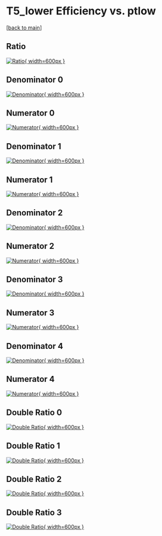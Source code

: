 # T5_lower Efficiency vs. ptlow

[[back to main](./)]



## Ratio

[![Ratio](../mtv/var/T5_lower_vtr_211_0_eff_ptlow.png){ width=600px }](../mtv/var/T5_lower_vtr_211_0_eff_ptlow.pdf)

## Denominator 0

[![Denominator](../mtv/den/T5_lower_vtr_211_0_eff_ptlow_den0.png){ width=600px }](../mtv/den/T5_lower_vtr_211_0_eff_ptlow_den0.pdf)

## Numerator 0

[![Numerator](../mtv/num/T5_lower_vtr_211_0_eff_ptlow_num0.png){ width=600px }](../mtv/num/T5_lower_vtr_211_0_eff_ptlow_num0.pdf)

## Denominator 1

[![Denominator](../mtv/den/T5_lower_vtr_211_0_eff_ptlow_den1.png){ width=600px }](../mtv/den/T5_lower_vtr_211_0_eff_ptlow_den1.pdf)

## Numerator 1

[![Numerator](../mtv/num/T5_lower_vtr_211_0_eff_ptlow_num1.png){ width=600px }](../mtv/num/T5_lower_vtr_211_0_eff_ptlow_num1.pdf)

## Denominator 2

[![Denominator](../mtv/den/T5_lower_vtr_211_0_eff_ptlow_den2.png){ width=600px }](../mtv/den/T5_lower_vtr_211_0_eff_ptlow_den2.pdf)

## Numerator 2

[![Numerator](../mtv/num/T5_lower_vtr_211_0_eff_ptlow_num2.png){ width=600px }](../mtv/num/T5_lower_vtr_211_0_eff_ptlow_num2.pdf)

## Denominator 3

[![Denominator](../mtv/den/T5_lower_vtr_211_0_eff_ptlow_den3.png){ width=600px }](../mtv/den/T5_lower_vtr_211_0_eff_ptlow_den3.pdf)

## Numerator 3

[![Numerator](../mtv/num/T5_lower_vtr_211_0_eff_ptlow_num3.png){ width=600px }](../mtv/num/T5_lower_vtr_211_0_eff_ptlow_num3.pdf)

## Denominator 4

[![Denominator](../mtv/den/T5_lower_vtr_211_0_eff_ptlow_den4.png){ width=600px }](../mtv/den/T5_lower_vtr_211_0_eff_ptlow_den4.pdf)

## Numerator 4

[![Numerator](../mtv/num/T5_lower_vtr_211_0_eff_ptlow_num4.png){ width=600px }](../mtv/num/T5_lower_vtr_211_0_eff_ptlow_num4.pdf)

## Double Ratio 0

[![Double Ratio](../mtv/ratio/T5_lower_vtr_211_0_eff_ptlow_ratio0.png){ width=600px }](../mtv/ratio/T5_lower_vtr_211_0_eff_ptlow_ratio0.pdf)

## Double Ratio 1

[![Double Ratio](../mtv/ratio/T5_lower_vtr_211_0_eff_ptlow_ratio1.png){ width=600px }](../mtv/ratio/T5_lower_vtr_211_0_eff_ptlow_ratio1.pdf)

## Double Ratio 2

[![Double Ratio](../mtv/ratio/T5_lower_vtr_211_0_eff_ptlow_ratio2.png){ width=600px }](../mtv/ratio/T5_lower_vtr_211_0_eff_ptlow_ratio2.pdf)

## Double Ratio 3

[![Double Ratio](../mtv/ratio/T5_lower_vtr_211_0_eff_ptlow_ratio3.png){ width=600px }](../mtv/ratio/T5_lower_vtr_211_0_eff_ptlow_ratio3.pdf)

